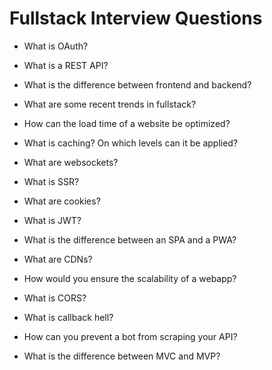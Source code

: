 # Fullstack Interview Questions

- What is OAuth?

- What is a REST API?

- What is the difference between frontend and backend?

- What are some recent trends in fullstack?

- How can the load time of a website be optimized?

- What is caching? On which levels can it be applied?

- What are websockets?

- What is SSR?

- What are cookies?

- What is JWT?

- What is the difference between an SPA and a PWA?

- What are CDNs?

- How would you ensure the scalability of a webapp?

- What is CORS?

- What is callback hell?

- How can you prevent a bot from scraping your API?

- What is the difference between MVC and MVP?
